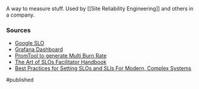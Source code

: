 A way to measure stuff. Used by [[Site Reliability Engineering]] and others in a company.

### Sources
- [Google SLO](https://sre.google/sre-book/service-level-objectives/)
- [Grafana Dashboard](https://grafana.com/grafana/dashboards/8793)
- [PromTool to generate Multi Burn Rate](https://promtools.matthiasloibl.com/#latency)
- [The Art of SLOs Facilitator Handbook](https://static.googleusercontent.com/media/landing.google.com/en//sre/static/pdf/art-of-slos-howto-a4.pdf)
- [Best Practices for Setting SLOs and SLIs For Modern, Complex Systems](https://blog.newrelic.com/engineering/best-practices-for-setting-slos-and-slis-for-modern-complex-systems/)

#published